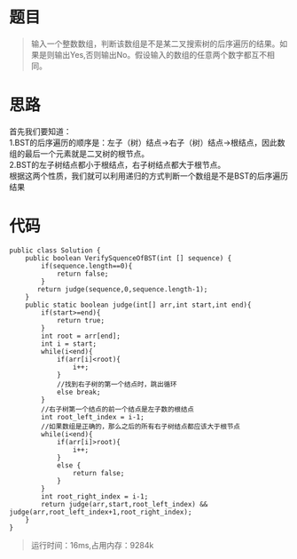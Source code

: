 # 题目
>输入一个整数数组，判断该数组是不是某二叉搜索树的后序遍历的结果。如果是则输出Yes,否则输出No。假设输入的数组的任意两个数字都互不相同。
# 思路
首先我们要知道：<br>
1.BST的后序遍历的顺序是：左子（树）结点->右子（树）结点->根结点，因此数组的最后一个元素就是二叉树的根节点。<br>
2.BST的左子树结点都小于根结点，右子树结点都大于根节点。<br>
根据这两个性质，我们就可以利用递归的方式判断一个数组是不是BST的后序遍历结果
# 代码
```
public class Solution {
    public boolean VerifySquenceOfBST(int [] sequence) {
        if(sequence.length==0){
            return false;
        }
       return judge(sequence,0,sequence.length-1);
    }
    public static boolean judge(int[] arr,int start,int end){
        if(start>=end){
            return true;
        }
        int root = arr[end];
        int i = start;
        while(i<end){
            if(arr[i]<root){
                i++;
            }
            //找到右子树的第一个结点时，跳出循环
            else break;
        }
        //右子树第一个结点的前一个结点是左子数的根结点
        int root_left_index = i-1;
        //如果数组是正确的，那么之后的所有右子树结点都应该大于根节点
        while(i<end){
            if(arr[i]>root){
                i++;
            }
            else {
                return false;
            }
        }
        int root_right_index = i-1;
        return judge(arr,start,root_left_index) && judge(arr,root_left_index+1,root_right_index);
    }
}
```
>运行时间：16ms,占用内存：9284k
